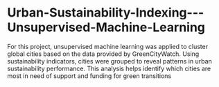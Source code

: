 # Urban-Sustainability-Indexing---Unsupervised-Machine-Learning
For this project, unsupervised machine learning was applied to cluster global cities based on the data provided by GreenCityWatch. Using sustainability indicators, cities were grouped to reveal patterns in urban sustainability performance. This analysis helps identify which cities are most in need of support and funding for green transitions
